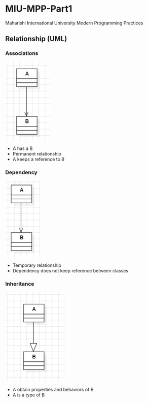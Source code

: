 # MIU-MPP-Part1
Maharishi International University 
Modern Programming Practices

## Relationship (UML)
### Associations
![Image representing the association relationship between two classes](Association.png)
- A has a B
- Permanent relationship
- A keeps a reference to B 

### Dependency 
![Image representing the dependency relationship between two classes](Dependency.png)
- Temporary relationship
- Dependency does not keep reference between classes

### Inheritance
![Image representing the inheritance relationship between two classes](Inheritance.png)
- A obtain properties and behaviors of B
- A is a type of B